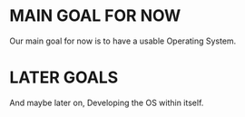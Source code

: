 # MAIN GOAL FOR NOW
Our main goal for now is to have a usable Operating System.

# LATER GOALS
And maybe later on, Developing the OS within itself.